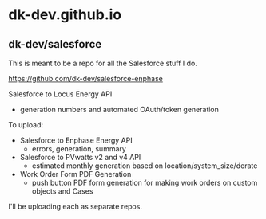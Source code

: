 dk-dev.github.io
================
dk-dev/salesforce
-----------------

This is meant to be a repo for all the Salesforce stuff I do.

https://github.com/dk-dev/salesforce-enphase

Salesforce to Locus Energy API
- generation numbers and automated OAuth/token generation

To upload:
* Salesforce to Enphase Energy API
	- errors, generation, summary
* Salesforce to PVwatts v2 and v4 API
	- estimated monthly generation based on location/system_size/derate
* Work Order Form PDF Generation
	- push button PDF form generation for making work orders on custom objects and Cases

I'll be uploading each as separate repos.